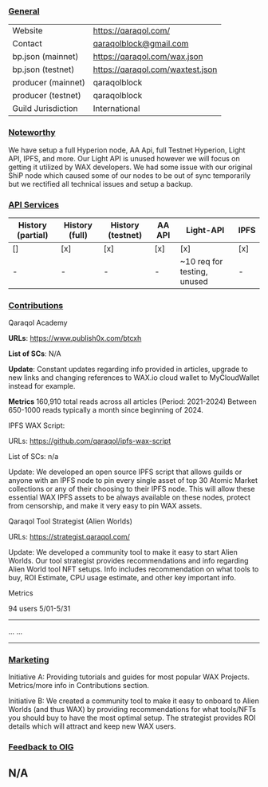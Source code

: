### <ins>General</ins>

|  |  |
| --- | --- |
| Website | https://qaraqol.com/ |
| Contact | qaraqolblock@gmail.com |
| bp.json (mainnet) | https://qaraqol.com/wax.json |
| bp.json (testnet) | https://qaraqol.com/waxtest.json |
| producer (mainnet) | qaraqolblock |
| producer (testnet) | qaraqolblock |
| Guild Jurisdiction | International |

### <ins>Noteworthy</ins>
We have setup a full Hyperion node, AA Api, full Testnet Hyperion, Light API, IPFS, and more.
Our Light API is unused however we will focus on getting it utilized by WAX developers. We had some issue with our original ShiP node which caused some of our nodes to be out of sync temporarily but we rectified all technical issues and setup a backup.


### <ins>API Services</ins>

| History (partial) | History (full) | History (testnet) | AA API | Light-API  | IPFS |
|--------|--------|--------|--------|--------|--------|
| [] | [x] | [x] | [x] | [x] | [x] |  [x] |
| - | - | - | - | ~10 req for testing, unused | - |


### <ins>Contributions</ins>


Qaraqol Academy

**URLs**: https://www.publish0x.com/btcxh

**List of SCs**: N/A  

**Update**: 
Constant updates regarding info provided in articles, upgrade to new links and changing references to WAX.io cloud wallet to MyCloudWallet instead for example.

**Metrics**
160,910 total reads across all articles (Period: 2021-2024)
Between 650-1000 reads typically a month since beginning of 2024. 

IPFS WAX Script:

URLs: https://github.com/qaraqol/ipfs-wax-script

List of SCs: n/a 

Update: We developed an open source IPFS script that allows guilds or anyone with an IPFS node to pin every single asset of top 30 Atomic Market collections or any of their choosing to their IPFS node. This will allow these essential WAX IPFS assets to be always available on these nodes, protect from censorship, and make it very easy to pin WAX assets.

Qaraqol Tool Strategist (Alien Worlds)

URLs: https://strategist.qaraqol.com/


Update: We developed a community tool to make it easy to start Alien Worlds. Our tool strategist provides recommendations and info regarding Alien World tool NFT setups. Info includes recommendation on what tools to buy, ROI Estimate, CPU usage estimate, and other key important info.

Metrics

94 users 5/01-5/31 

---

...
...

---


### <ins>Marketing</ins>

Initiative A: Providing tutorials and guides for most popular WAX Projects. Metrics/more info in Contributions section.

Initiative B: We created a community tool to make it easy to onboard to Alien Worlds (and thus WAX) by providing recommendations for what tools/NFTs you should buy to have the most optimal setup. The strategist provides ROI details which will attract and keep new WAX users.


### <ins>Feedback to OIG</ins>
N/A
----

